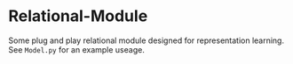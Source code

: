 # Relational-Module
Some plug and play relational module designed for representation learning. See `Model.py` for an example useage.
